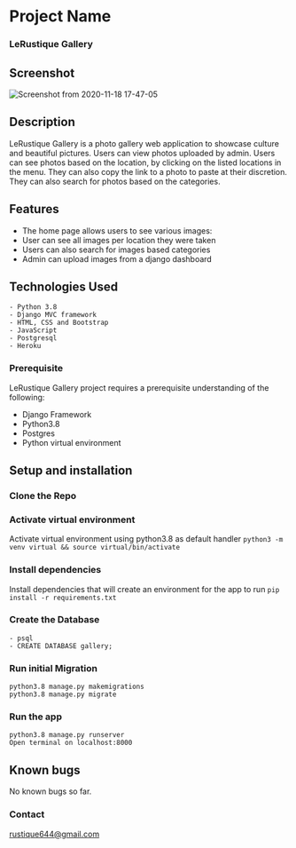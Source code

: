 # Project Name 
### LeRustique Gallery

## Screenshot

![Screenshot from 2020-11-18 17-47-05](https://user-images.githubusercontent.com/68597043/99545209-34bd0b80-29c6-11eb-84a6-f4336579a871.png)

## Description

LeRustique Gallery is a photo gallery web application to showcase culture and beautiful pictures. Users can view photos uploaded by admin. Users can see photos based on the location, by clicking on the listed locations in the menu. They can also copy the link to a photo to paste at their discretion. They can also search for photos based on the categories.

## Features
- The home page allows users to see various images:
- User can see all images per location they were taken
- Users can also search for images based categories
- Admin can upload images from a django dashboard

## Technologies Used
    - Python 3.8
    - Django MVC framework
    - HTML, CSS and Bootstrap
    - JavaScript
    - Postgresql
    - Heroku

### Prerequisite
LeRustique Gallery project requires a prerequisite understanding of the following:
* Django Framework
* Python3.8
* Postgres
* Python virtual environment

## Setup and installation

### Clone the Repo
###  Activate virtual environment
Activate virtual environment using python3.8 as default handler
    `python3 -m venv virtual && source virtual/bin/activate`
###  Install dependencies
Install dependencies that will create an environment for the app to run `pip install -r requirements.txt`
###  Create the Database
    - psql
    - CREATE DATABASE gallery;

### Run initial Migration
    python3.8 manage.py makemigrations 
    python3.8 manage.py migrate
### Run the app
    python3.8 manage.py runserver
    Open terminal on localhost:8000

## Known bugs
No known bugs so far.

### Contact 

rustique644@gmail.com
